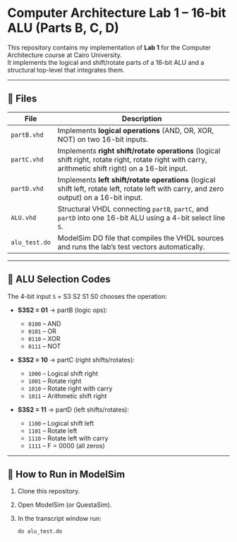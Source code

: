 # Computer Architecture Lab 1 – 16-bit ALU (Parts B, C, D)

This repository contains my implementation of **Lab 1** for the Computer Architecture course at Cairo University.  
It implements the logical and shift/rotate parts of a 16-bit ALU and a structural top-level that integrates them.

---

## 📂 Files

| File        | Description |
|-------------|-------------|
| `partB.vhd` | Implements **logical operations** (AND, OR, XOR, NOT) on two 16-bit inputs. |
| `partC.vhd` | Implements **right shift/rotate operations** (logical shift right, rotate right, rotate right with carry, arithmetic shift right) on a 16-bit input. |
| `partD.vhd` | Implements **left shift/rotate operations** (logical shift left, rotate left, rotate left with carry, and zero output) on a 16-bit input. |
| `ALU.vhd`   | Structural VHDL connecting `partB`, `partC`, and `partD` into one 16-bit ALU using a 4-bit select line `S`. |
| `alu_test.do` | ModelSim DO file that compiles the VHDL sources and runs the lab’s test vectors automatically. |

---

## 📝 ALU Selection Codes

The 4-bit input `S` = S3 S2 S1 S0 chooses the operation:

- **S3S2 = 01** → partB (logic ops):
  - `0100` – AND  
  - `0101` – OR  
  - `0110` – XOR  
  - `0111` – NOT  

- **S3S2 = 10** → partC (right shifts/rotates):
  - `1000` – Logical shift right  
  - `1001` – Rotate right  
  - `1010` – Rotate right with carry  
  - `1011` – Arithmetic shift right  

- **S3S2 = 11** → partD (left shifts/rotates):
  - `1100` – Logical shift left  
  - `1101` – Rotate left  
  - `1110` – Rotate left with carry  
  - `1111` – F = 0000 (all zeros)  

---

## 🚀 How to Run in ModelSim

1. Clone this repository.  
2. Open ModelSim (or QuestaSim).  
3. In the transcript window run:

   ```tcl
   do alu_test.do
